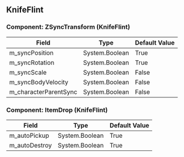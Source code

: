 ## KnifeFlint

### Component: ZSyncTransform (KnifeFlint)

|Field|Type|Default Value|
|---|---|---|
|m_syncPosition|System.Boolean|True|
|m_syncRotation|System.Boolean|True|
|m_syncScale|System.Boolean|False|
|m_syncBodyVelocity|System.Boolean|False|
|m_characterParentSync|System.Boolean|False|

### Component: ItemDrop (KnifeFlint)

|Field|Type|Default Value|
|---|---|---|
|m_autoPickup|System.Boolean|True|
|m_autoDestroy|System.Boolean|True|

